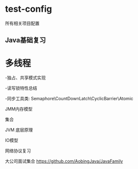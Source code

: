 # test-config
所有相关项目配置



Java基础复习
--------------------------------
# 多线程

-独占、共享模式实现

-读写锁特性总结

-同步工具类: Semaphore\CountDownLatch\CyclicBarrier\Atomic





JMM内存模型


集合

JVM 底层原理


IO模型

网络协议复习











大公司面试集合
https://github.com/AobingJava/JavaFamily
